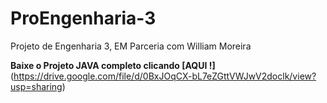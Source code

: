 # ProEngenharia-3
Projeto de Engenharia 3, EM Parceria com William Moreira

**Baixe o Projeto JAVA completo clicando [AQUI !]**(https://drive.google.com/file/d/0BxJOqCX-bL7eZGttVWJwV2doclk/view?usp=sharing)
